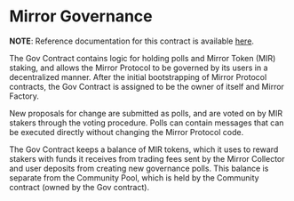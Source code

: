 # Mirror Governance

**NOTE**: Reference documentation for this contract is available [here](https://docs.prism.finance/contracts/gov).

The Gov Contract contains logic for holding polls and Mirror Token (MIR) staking, and allows the Mirror Protocol to be governed by its users in a decentralized manner. After the initial bootstrapping of Mirror Protocol contracts, the Gov Contract is assigned to be the owner of itself and Mirror Factory.

New proposals for change are submitted as polls, and are voted on by MIR stakers through the voting procedure. Polls can contain messages that can be executed directly without changing the Mirror Protocol code.

The Gov Contract keeps a balance of MIR tokens, which it uses to reward stakers with funds it receives from trading fees sent by the Mirror Collector and user deposits from creating new governance polls. This balance is separate from the Community Pool, which is held by the Community contract (owned by the Gov contract).
